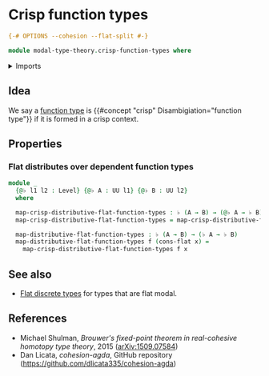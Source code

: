 # Crisp function types

```agda
{-# OPTIONS --cohesion --flat-split #-}

module modal-type-theory.crisp-function-types where
```

<details><summary>Imports</summary>

```agda
open import foundation.function-types
open import foundation.homotopies
open import foundation.identity-types
open import foundation.universe-levels

open import modal-type-theory.crisp-dependent-function-types
open import modal-type-theory.flat-discrete-crisp-types
open import modal-type-theory.flat-modality
```

</details>

## Idea

We say a [function type](foundation-core.function-types.md) is
{{#concept "crisp" Disambigiation="function type"}} if it is formed in a crisp
context.

## Properties

### Flat distributes over dependent function types

```agda
module _
  {@♭ l1 l2 : Level} {@♭ A : UU l1} {@♭ B : UU l2}
  where

  map-crisp-distributive-flat-function-types : ♭ (A → B) → (@♭ A → ♭ B)
  map-crisp-distributive-flat-function-types = map-crisp-distributive-flat-Π

  map-distributive-flat-function-types : ♭ (A → B) → (♭ A → ♭ B)
  map-distributive-flat-function-types f (cons-flat x) =
    map-crisp-distributive-flat-function-types f x
```

## See also

- [Flat discrete types](modal-type-theory.flat-discrete-crisp-types.md) for
  types that are flat modal.

## References

- Michael Shulman, _Brouwer's fixed-point theorem in real-cohesive homotopy type
  theory_, 2015 ([arXiv:1509.07584](https://arxiv.org/abs/1509.07584))
- Dan Licata, _cohesion-agda_, GitHub repository
  (<https://github.com/dlicata335/cohesion-agda>)
